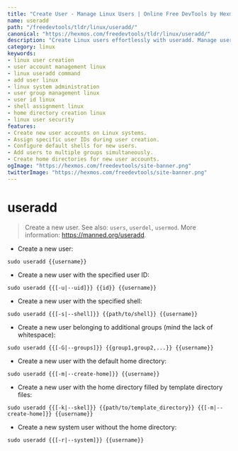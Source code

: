 ```yaml
---
title: "Create User - Manage Linux Users | Online Free DevTools by Hexmos"
name: useradd
path: "/freedevtools/tldr/linux/useradd/"
canonical: "https://hexmos.com/freedevtools/tldr/linux/useradd/"
description: "Create Linux users effortlessly with useradd. Manage user accounts, assign groups, and configure home directories. Free online tool, no registration required."
category: linux
keywords:
- linux user creation
- user account management linux
- linux useradd command
- add user linux
- linux system administration
- user group management linux
- user id linux
- shell assignment linux
- home directory creation linux
- linux user security
features:
- Create new user accounts on Linux systems.
- Assign specific user IDs during user creation.
- Configure default shells for new users.
- Add users to multiple groups simultaneously.
- Create home directories for new user accounts.
ogImage: "https://hexmos.com/freedevtools/site-banner.png"
twitterImage: "https://hexmos.com/freedevtools/site-banner.png"
---
```


# useradd

> Create a new user.
> See also: `users`, `userdel`, `usermod`.
> More information: <https://manned.org/useradd>.

- Create a new user:

`sudo useradd {{username}}`

- Create a new user with the specified user ID:

`sudo useradd {{[-u|--uid]}} {{id}} {{username}}`

- Create a new user with the specified shell:

`sudo useradd {{[-s|--shell]}} {{path/to/shell}} {{username}}`

- Create a new user belonging to additional groups (mind the lack of whitespace):

`sudo useradd {{[-G|--groups]}} {{group1,group2,...}} {{username}}`

- Create a new user with the default home directory:

`sudo useradd {{[-m|--create-home]}} {{username}}`

- Create a new user with the home directory filled by template directory files:

`sudo useradd {{[-k|--skel]}} {{path/to/template_directory}} {{[-m|--create-home]}} {{username}}`

- Create a new system user without the home directory:

`sudo useradd {{[-r|--system]}} {{username}}`
